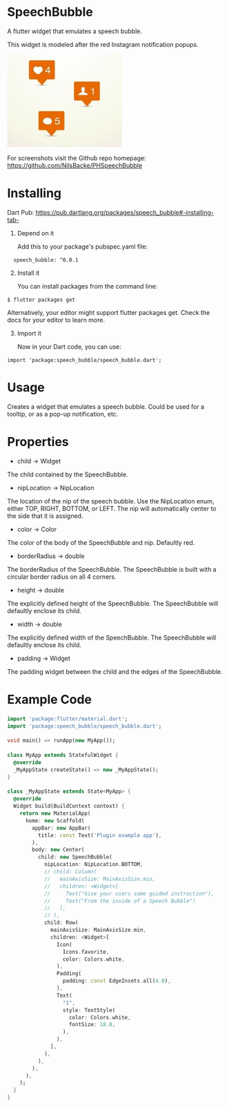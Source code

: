 # SpeechBubble

A flutter widget that emulates a speech bubble.

This widget is modeled after the red Instagram notification popups.

![Screenshot](screenshots/igicons.jpg)

For screenshots visit the Github repo homepage: https://github.com/NilsBacke/PHSpeechBubble

# Installing

Dart Pub: https://pub.dartlang.org/packages/speech_bubble#-installing-tab-

1. Depend on it

   Add this to your package's pubspec.yaml file:

```dependencies:
  speech_bubble: ^0.0.1
```

2. Install it

   You can install packages from the command line:

```
$ flutter packages get
```

Alternatively, your editor might support flutter packages get. Check the docs for your editor to learn more.

3. Import it

   Now in your Dart code, you can use:

```
import 'package:speech_bubble/speech_bubble.dart';
```

# Usage

Creates a widget that emulates a speech bubble.
Could be used for a tooltip, or as a pop-up notification, etc.

# Properties

- child -> Widget

The child contained by the SpeechBubble.

- nipLocation -> NipLocation

The location of the nip of the speech bubble.
Use the NipLocation enum, either TOP, RIGHT, BOTTOM, or LEFT.
The nip will automatically center to the side that it is assigned.

- color -> Color

The color of the body of the SpeechBubble and nip.
Defaultly red.

- borderRadius -> double

The borderRadius of the SpeechBubble.
The SpeechBubble is built with a circular border radius on all 4 corners.

- height -> double

The explicitly defined height of the SpeechBubble.
The SpeechBubble will defaultly enclose its child.

- width -> double

The explicitly defined width of the SpeechBubble.
The SpeechBubble will defaultly enclose its child.

- padding -> Widget

The padding widget between the child and the edges of the SpeechBubble.

# Example Code

```dart
import 'package:flutter/material.dart';
import 'package:speech_bubble/speech_bubble.dart';

void main() => runApp(new MyApp());

class MyApp extends StatefulWidget {
  @override
  _MyAppState createState() => new _MyAppState();
}

class _MyAppState extends State<MyApp> {
  @override
  Widget build(BuildContext context) {
    return new MaterialApp(
      home: new Scaffold(
        appBar: new AppBar(
          title: const Text('Plugin example app'),
        ),
        body: new Center(
          child: new SpeechBubble(
            nipLocation: NipLocation.BOTTOM,
            // child: Column(
            //   mainAxisSize: MainAxisSize.min,
            //   children: <Widget>[
            //     Text("Give your users some guided instruction"),
            //     Text("From the inside of a Speech Bubble")
            //   ],
            // ),
            child: Row(
              mainAxisSize: MainAxisSize.min,
              children: <Widget>[
                Icon(
                  Icons.favorite,
                  color: Colors.white,
                ),
                Padding(
                  padding: const EdgeInsets.all(4.0),
                ),
                Text(
                  "1",
                  style: TextStyle(
                    color: Colors.white,
                    fontSize: 18.0,
                  ),
                ),
              ],
            ),
          ),
        ),
      ),
    );
  }
}
```
